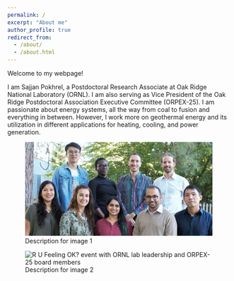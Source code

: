 ```yaml
---
permalink: /
excerpt: "About me"
author_profile: true
redirect_from: 
  - /about/
  - /about.html
---
```

Welcome to my webpage!

I am Sajjan Pokhrel, a Postdoctoral Research Associate at Oak Ridge National Laboratory (ORNL). I am also serving as Vice President of the Oak Ridge Postdoctoral Association Executive Committee (ORPEX-25). I am passionate about energy systems, all the way from coal to fusion and everything in between. However, I work more on geothermal energy and its utilization in different applications for heating, cooling, and power generation.

<div class="swiper">
  <div class="swiper-wrapper">
    <div class="swiper-slide">
      <figure>
        <img src="images/img1.jpg" alt="Description of image 1">
        <figcaption>Description for image 1</figcaption>
      </figure>
    </div>
    <div class="swiper-slide">
      <figure>
        <img src="/images/img2.jpg" alt="R U Feeling OK? event with ORNL lab leadership and ORPEX-25 board members">
        <figcaption>Description for image 2</figcaption>
      </figure>
    </div>
    <!-- add more slides here -->
  </div>
  <div class="swiper-pagination"></div>
</div>